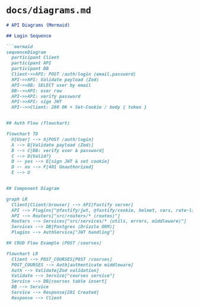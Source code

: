 # `docs/diagrams.md`

```markdown
# API Diagrams (Mermaid)

## Login Sequence

```mermaid
sequenceDiagram
  participant Client
  participant API
  participant DB
  Client->>API: POST /auth/login (email,password)
  API->>API: Validate payload (Zod)
  API->>DB: SELECT user by email
  DB-->>API: user row
  API->>API: verify password
  API->>API: sign JWT
  API-->>Client: 200 OK + Set-Cookie / body { token }


## Auth Flow (flowchart)

flowchart TD
  U[User] --> A[POST /auth/login]
  A --> B[Validate payload (Zod)]
  B --> C[DB: verify user & password]
  C --> D{Valid?}
  D -- yes --> E[sign JWT & set cookie]
  D -- no --> F[401 Unauthorized]
  E --> U


## Component Diagram

graph LR
  Client[Client/browser] --> API[Fastify server]
  API --> Plugins["@fastify/jwt, @fastify/cookie, helmet, cors, rate-limit"]
  API --> Routers["src/routers/* (routes)"]
  Routers --> Services["src/services/* (utils, errors, middleware)"]
  Services --> DB[Postgres (Drizzle ORM)]
  Plugins --> AuthService["JWT handling"]

## CRUD Flow Example (POST /courses)

flowchart LR
  Client --> POST_COURSES[POST /courses]
  POST_COURSES --> Auth[authenticate middleware]
  Auth --> Validate[Zod validation]
  Validate --> Service["courses service"]
  Service --> DB[courses table insert]
  DB --> Service
  Service --> Response[201 Created]
  Response --> Client
